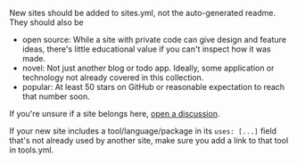 New sites should be added to sites.yml, not the auto-generated readme. They should also be

- open source: While a site with private code can give design and feature ideas, there's little educational value if you can't inspect how it was made.
- novel: Not just another blog or todo app. Ideally, some application or technology not already covered in this collection.
- popular: At least 50 stars on GitHub or reasonable expectation to reach that number soon.

If you're unsure if a site belongs here, [open a discussion](https://github.com/m2remote/projects/discussions).

If your new site includes a tool/language/package in its `uses: [...]` field that's
not already used by another site, make sure you add a link to that tool in tools.yml.

